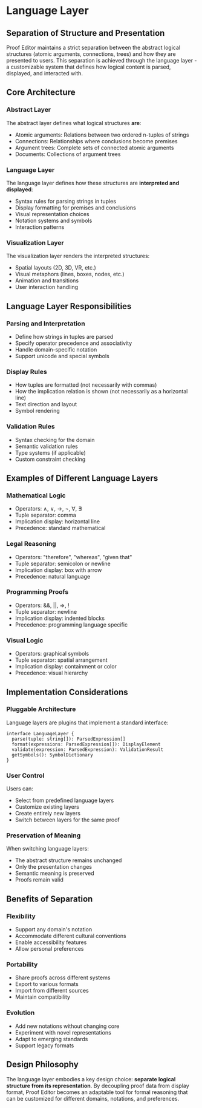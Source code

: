 # Language Layer

## Separation of Structure and Presentation

Proof Editor maintains a strict separation between the abstract logical structures (atomic arguments, connections, trees) and how they are presented to users. This separation is achieved through the language layer - a customizable system that defines how logical content is parsed, displayed, and interacted with.

## Core Architecture

### Abstract Layer
The abstract layer defines what logical structures **are**:
- Atomic arguments: Relations between two ordered n-tuples of strings
- Connections: Relationships where conclusions become premises
- Argument trees: Complete sets of connected atomic arguments
- Documents: Collections of argument trees

### Language Layer
The language layer defines how these structures are **interpreted and displayed**:
- Syntax rules for parsing strings in tuples
- Display formatting for premises and conclusions
- Visual representation choices
- Notation systems and symbols
- Interaction patterns

### Visualization Layer
The visualization layer renders the interpreted structures:
- Spatial layouts (2D, 3D, VR, etc.)
- Visual metaphors (lines, boxes, nodes, etc.)
- Animation and transitions
- User interaction handling

## Language Layer Responsibilities

### Parsing and Interpretation
- Define how strings in tuples are parsed
- Specify operator precedence and associativity
- Handle domain-specific notation
- Support unicode and special symbols

### Display Rules
- How tuples are formatted (not necessarily with commas)
- How the implication relation is shown (not necessarily as a horizontal line)
- Text direction and layout
- Symbol rendering

### Validation Rules
- Syntax checking for the domain
- Semantic validation rules
- Type systems (if applicable)
- Custom constraint checking

## Examples of Different Language Layers

### Mathematical Logic
- Operators: ∧, ∨, →, ¬, ∀, ∃
- Tuple separator: comma
- Implication display: horizontal line
- Precedence: standard mathematical

### Legal Reasoning
- Operators: "therefore", "whereas", "given that"
- Tuple separator: semicolon or newline
- Implication display: box with arrow
- Precedence: natural language

### Programming Proofs
- Operators: &&, ||, =>, !
- Tuple separator: newline
- Implication display: indented blocks
- Precedence: programming language specific

### Visual Logic
- Operators: graphical symbols
- Tuple separator: spatial arrangement
- Implication display: containment or color
- Precedence: visual hierarchy

## Implementation Considerations

### Pluggable Architecture
Language layers are plugins that implement a standard interface:
```
interface LanguageLayer {
  parse(tuple: string[]): ParsedExpression[]
  format(expressions: ParsedExpression[]): DisplayElement
  validate(expression: ParsedExpression): ValidationResult
  getSymbols(): SymbolDictionary
}
```

### User Control
Users can:
- Select from predefined language layers
- Customize existing layers
- Create entirely new layers
- Switch between layers for the same proof

### Preservation of Meaning
When switching language layers:
- The abstract structure remains unchanged
- Only the presentation changes
- Semantic meaning is preserved
- Proofs remain valid

## Benefits of Separation

### Flexibility
- Support any domain's notation
- Accommodate different cultural conventions
- Enable accessibility features
- Allow personal preferences

### Portability
- Share proofs across different systems
- Export to various formats
- Import from different sources
- Maintain compatibility

### Evolution
- Add new notations without changing core
- Experiment with novel representations
- Adapt to emerging standards
- Support legacy formats

## Design Philosophy

The language layer embodies a key design choice: **separate logical structure from its representation**. By decoupling proof data from display format, Proof Editor becomes an adaptable tool for formal reasoning that can be customized for different domains, notations, and preferences.